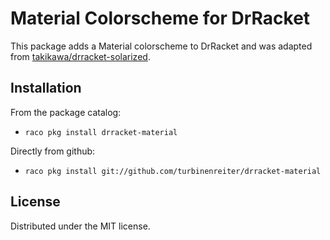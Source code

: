 Material Colorscheme for DrRacket
=================================

This package adds a Material colorscheme to DrRacket and was adapted from 
[takikawa/drracket-solarized](https://github.com/takikawa/drracket-solarized).

Installation
------------

From the package catalog:

* `raco pkg install drracket-material`

Directly from github:

* `raco pkg install git://github.com/turbinenreiter/drracket-material`

License
-------

Distributed under the MIT license.